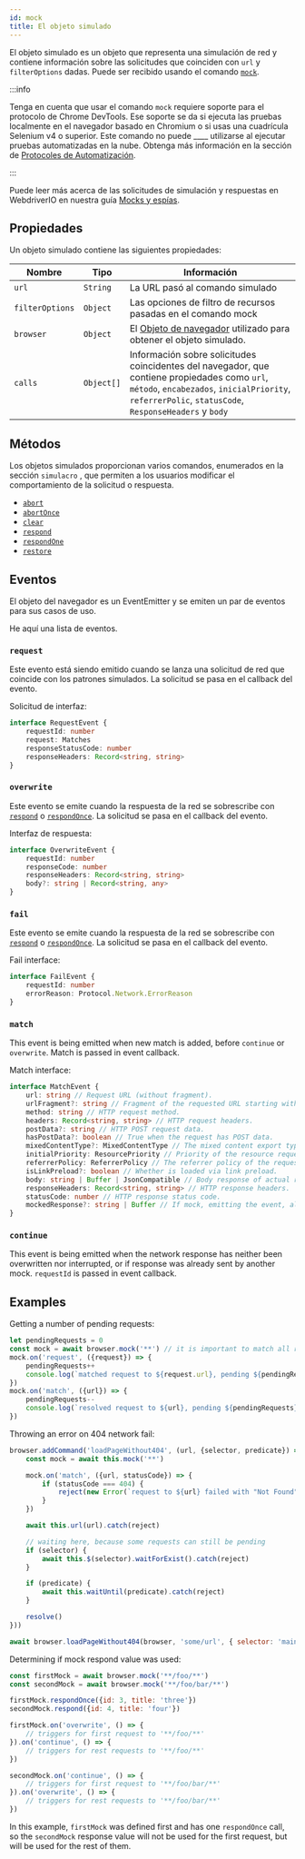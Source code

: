 ```yaml
---
id: mock
title: El objeto simulado
---
```


El objeto simulado es un objeto que representa una simulación de red y contiene información sobre las solicitudes que coinciden con `url` y `filterOptions` dadas. Puede ser recibido usando el comando [`mock`](/docs/api/browser/mock).

:::info

Tenga en cuenta que usar el comando `mock` requiere soporte para el protocolo de Chrome DevTools. Ese soporte se da si ejecuta las pruebas localmente en el navegador basado en Chromium o si usas una cuadrícula Selenium v4 o superior. Este comando no puede ____ utilizarse al ejecutar pruebas automatizadas en la nube. Obtenga más información en la sección de [Protocoles de Automatización](/docs/automationProtocols).

:::

Puede leer más acerca de las solicitudes de simulación y respuestas en WebdriverIO en nuestra guía [Mocks y espías](/docs/mocksandspies).

## Propiedades

Un objeto simulado contiene las siguientes propiedades:

| Nombre          | Tipo       | Información                                                                                                                                                                                          |
| --------------- | ---------- | ---------------------------------------------------------------------------------------------------------------------------------------------------------------------------------------------------- |
| `url`           | `String`   | La URL pasó al comando simulado                                                                                                                                                                      |
| `filterOptions` | `Object`   | Las opciones de filtro de recursos pasadas en el comando mock                                                                                                                                        |
| `browser`       | `Object`   | El [Objeto de navegador](/docs/api/browser) utilizado para obtener el objeto simulado.                                                                                                               |
| `calls`         | `Object[]` | Información sobre solicitudes coincidentes del navegador, que contiene propiedades como `url`, `método`, `encabezados`, `inicialPriority`, `referrerPolic`, `statusCode`, `ResponseHeaders` y `body` |

## Métodos

Los objetos simulados proporcionan varios comandos, enumerados en la sección `simulacro` , que permiten a los usuarios modificar el comportamiento de la solicitud o respuesta.

- [`abort`](/docs/api/mock/abort)
- [`abortOnce`](/docs/api/mock/abortOnce)
- [`clear`](/docs/api/mock/clear)
- [`respond`](/docs/api/mock/respond)
- [`respondOne`](/docs/api/mock/respondOnce)
- [`restore`](/docs/api/mock/restore)

## Eventos

El objeto del navegador es un EventEmitter y se emiten un par de eventos para sus casos de uso.

He aquí una lista de eventos.

### `request`

Este evento está siendo emitido cuando se lanza una solicitud de red que coincide con los patrones simulados. La solicitud se pasa en el callback del evento.

Solicitud de interfaz:
```ts
interface RequestEvent {
    requestId: number
    request: Matches
    responseStatusCode: number
    responseHeaders: Record<string, string>
}
```

### `overwrite`

Este evento se emite cuando la respuesta de la red se sobrescribe con [`respond`](/docs/api/mock/respond) o [`respondOnce`](/docs/api/mock/respondOnce). La solicitud se pasa en el callback del evento.

Interfaz de respuesta:
```ts
interface OverwriteEvent {
    requestId: number
    responseCode: number
    responseHeaders: Record<string, string>
    body?: string | Record<string, any>
}
```

### `fail`

Este evento se emite cuando la respuesta de la red se sobrescribe con [`respond`](/docs/api/mock/abort) o [`respondOnce`](/docs/api/mock/abortOnce). La solicitud se pasa en el callback del evento.

Fail interface:
```ts
interface FailEvent {
    requestId: number
    errorReason: Protocol.Network.ErrorReason
}
```

### `match`

This event is being emitted when new match is added, before `continue` or `overwrite`. Match is passed in event callback.

Match interface:
```ts
interface MatchEvent {
    url: string // Request URL (without fragment).
    urlFragment?: string // Fragment of the requested URL starting with hash, if present.
    method: string // HTTP request method.
    headers: Record<string, string> // HTTP request headers.
    postData?: string // HTTP POST request data.
    hasPostData?: boolean // True when the request has POST data.
    mixedContentType?: MixedContentType // The mixed content export type of the request.
    initialPriority: ResourcePriority // Priority of the resource request at the time request is sent.
    referrerPolicy: ReferrerPolicy // The referrer policy of the request, as defined in https://www.w3.org/TR/referrer-policy/
    isLinkPreload?: boolean // Whether is loaded via link preload.
    body: string | Buffer | JsonCompatible // Body response of actual resource.
    responseHeaders: Record<string, string> // HTTP response headers.
    statusCode: number // HTTP response status code.
    mockedResponse?: string | Buffer // If mock, emitting the event, also modified it's response.
}
```

### `continue`

This event is being emitted when the network response has neither been overwritten nor interrupted, or if response was already sent by another mock. `requestId` is passed in event callback.

## Examples

Getting a number of pending requests:

```js
let pendingRequests = 0
const mock = await browser.mock('**') // it is important to match all requests otherwise, the resulting value can be very confusing.
mock.on('request', ({request}) => {
    pendingRequests++
    console.log(`matched request to ${request.url}, pending ${pendingRequests} requests`)
})
mock.on('match', ({url}) => {
    pendingRequests--
    console.log(`resolved request to ${url}, pending ${pendingRequests} requests`)
})
```

Throwing an error on 404 network fail:

```js
browser.addCommand('loadPageWithout404', (url, {selector, predicate}) => new Promise(async (resolve, reject) => {
    const mock = await this.mock('**')

    mock.on('match', ({url, statusCode}) => {
        if (statusCode === 404) {
            reject(new Error(`request to ${url} failed with "Not Found"`))
        }
    })

    await this.url(url).catch(reject)

    // waiting here, because some requests can still be pending
    if (selector) {
        await this.$(selector).waitForExist().catch(reject)
    }

    if (predicate) {
        await this.waitUntil(predicate).catch(reject)
    }

    resolve()
}))

await browser.loadPageWithout404(browser, 'some/url', { selector: 'main' })
```

Determining if mock respond value was used:

```js
const firstMock = await browser.mock('**/foo/**')
const secondMock = await browser.mock('**/foo/bar/**')

firstMock.respondOnce({id: 3, title: 'three'})
secondMock.respond({id: 4, title: 'four'})

firstMock.on('overwrite', () => {
    // triggers for first request to '**/foo/**'
}).on('continue', () => {
    // triggers for rest requests to '**/foo/**'
})

secondMock.on('continue', () => {
    // triggers for first request to '**/foo/bar/**'
}).on('overwrite', () => {
    // triggers for rest requests to '**/foo/bar/**'
})
```

In this example, `firstMock` was defined first and has one `respondOnce` call, so the `secondMock` response value will not be used for the first request, but will be used for the rest of them.

